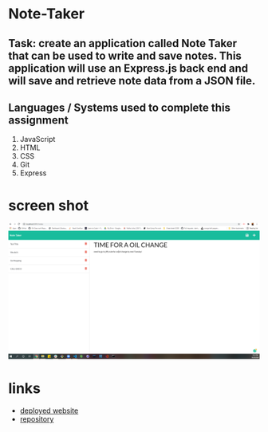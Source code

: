 # Note-Taker

## Task: create an application called Note Taker that can be used to write and save notes. This application will use an Express.js back end and will save and retrieve note data from a JSON file.

## Languages / Systems used to complete this assignment

1. JavaScript
2. HTML
3. CSS
4. Git
5. Express

# screen shot

![Front end page](./public/assets/Capture.PNG)

# links

- [deployed website](https://chris79kennard.github.io/Note-Taker/)
- [repository](https://github.com/chris79kennard/Note-Taker)
